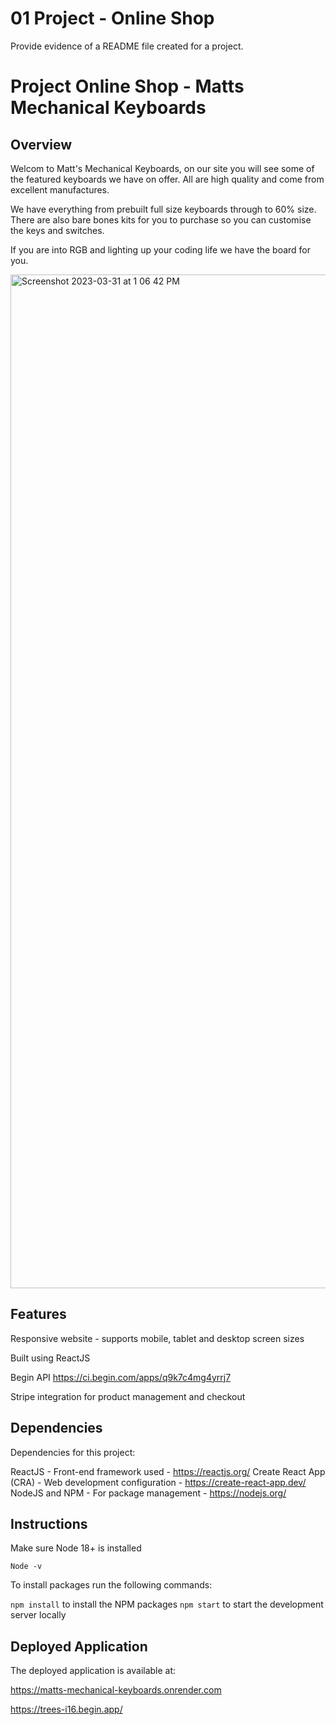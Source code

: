 # 01 Project - Online Shop

Provide evidence of a README file created for a project.
# Project Online Shop - Matts Mechanical Keyboards

## Overview
Welcom to Matt's Mechanical Keyboards, on our site you will see some of the featured keyboards we have on offer. All are high quality and come from excellent manufactures. 

We have everything from prebuilt full size keyboards through to 60% size. There are also bare bones kits for you to purchase so you can customise the keys and switches. 

If you are into RGB and lighting up your coding life we have the board for you. 

<img width="1622" alt="Screenshot 2023-03-31 at 1 06 42 PM" src="https://user-images.githubusercontent.com/124229342/228991035-cc60a562-649d-41c6-a2c7-07f1ff57a07b.png">



## Features 

Responsive website - supports mobile, tablet and desktop screen sizes

Built using ReactJS

Begin API https://ci.begin.com/apps/q9k7c4mg4yrrj7 

Stripe integration for product management and checkout

## Dependencies

Dependencies for this project:


ReactJS - Front-end framework used - https://reactjs.org/
Create React App (CRA) - Web development configuration - https://create-react-app.dev/
NodeJS and NPM - For package management - https://nodejs.org/

## Instructions

Make sure Node 18+ is installed
```
Node -v
```

To install packages run the following commands:

`npm install` to install the NPM packages
`npm start` to start the development server locally


## Deployed Application

The deployed application is available at:

https://matts-mechanical-keyboards.onrender.com

https://trees-i16.begin.app/
